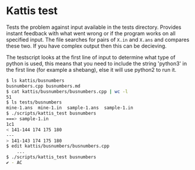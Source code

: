 # Kattis test

Tests the problem against input available in the tests
directory. Provides instant feedback with what went wrong or if the
program works on all specified input. The file searches for pairs of
`X.in` and `X.ans` and compares these two. If you have complex output
then this can be decieving.

The testscript looks at the first line of input to determine what type
of python is used, this means that you need to include the string
'python3' in the first line (for example a shebang), else it will use
python2 to run it.

```bash
$ ls kattis/busnumbers
busnumbers.cpp busnumbers.md
$ cat kattis/busnumbers/busnumbers.cpp | wc -l
51
$ ls tests/busnumbers
mine-1.ans  mine-1.in  sample-1.ans  sample-1.in
$ ./scripts/kattis_test busnumbers
===> sample-1.in
1c1
< 141-144 174 175 180
---
> 141-143 174 175 180
$ edit kattis/busnumbers/busnumbers.cpp
    ...
$ ./scripts/kattis_test busnumbers
✔ - AC
```
